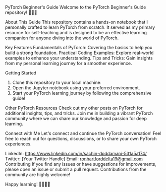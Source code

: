 
PyTorch Beginner's Guide
Welcome to the PyTorch Beginner's Guide repository! 🚀🚀🚀

About This Guide
This repository contains a hands-on notebook that I personally crafted to learn PyTorch from scratch. It served as my primary resource for self-teaching and is designed to be an effective learning companion for anyone diving into the world of PyTorch.

Key Features
Fundamentals of PyTorch: Covering the basics to help you build a strong foundation.
Practical Coding Examples: Explore real-world examples to enhance your understanding.
Tips and Tricks: Gain insights from my personal learning journey for a smoother experience.

Getting Started
1. Clone this repository to your local machine:
2. Open the Jupyter notebook using your preferred environment.
3. Start your PyTorch learning journey by following the comprehensive guide!

Other PyTorch Resources
Check out my other posts on PyTorch for additional insights, tips, and tricks. Join me in building a vibrant PyTorch community where we can share our knowledge and passion for deep learning.

Connect with Me
Let's connect and continue the PyTorch conversation! Feel free to reach out for questions, discussions, or to share your own PyTorch experiences.

LinkedIn: https://www.linkedin.com/in/sachin-doddamani-531a5a174/
Twitter: [Your Twitter Handle]
Email: ronhartforddelta19@gmail.com
Contributing
If you find any issues or have suggestions for improvements, please open an issue or submit a pull request. Contributions from the community are highly welcome!

Happy learning! 🌟🌟🌟🌟
